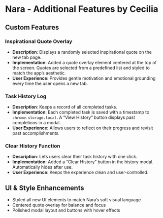 # Nara - Additional Features by Cecilia

## Custom Features

### Inspirational Quote Overlay
- **Description**: Displays a randomly selected inspirational quote on the new tab page.
- **Implementation**: Added a quote overlay element centered at the top of the screen. Quotes are selected from a predefined list and styled to match the app’s aesthetic.
- **User Experience**: Provides gentle motivation and emotional grounding every time the user opens a new tab.

### Task History Log
- **Description**: Keeps a record of all completed tasks.
- **Implementation**: Each completed task is saved with a timestamp to `chrome.storage.local`. A “View History” button displays past completions in a modal.
- **User Experience**: Allows users to reflect on their progress and revisit past accomplishments.

### Clear History Function
- **Description**: Lets users clear their task history with one click.
- **Implementation**: Added a “Clear History” button in the history modal. Automatically hides after use.
- **User Experience**: Keeps the experience clean and user-controlled.

## UI & Style Enhancements
- Styled all new UI elements to match Nara’s soft visual language
- Centered quote overlay for balance and focus
- Polished modal layout and buttons with hover effects